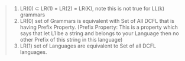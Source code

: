 
> 1. LR(0) ⊂ LR(1) = LR(2) = LR(K), note this is not true for LL(k) grammars 
> 2. LR(0) set of Grammars is equivalent with Set of All DCFL that is having Prefix Property. (Prefix Property: This is a property which says that let L1 be a string and belongs to your Language then no other Prefix of this string in this language)
> 3. LR(1) set of Languages are equivalent to Set of all DCFL languages.

